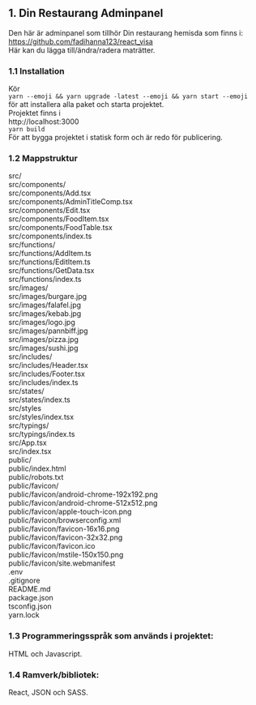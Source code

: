 ## 1. Din Restaurang Adminpanel

Den här är adminpanel som tillhör Din restaurang hemisda som finns i: <br />
https://github.com/fadihanna123/react_visa <br />
Här kan du lägga till/ändra/radera maträtter. <br />

### 1.1 Installation

Kör <br>
`yarn --emoji && yarn upgrade -latest --emoji && yarn start --emoji` <br>
för att installera alla paket och starta projektet.
<br>
Projektet finns i <br>
http://localhost:3000 <br>
`yarn build`<br>
För att bygga projektet i statisk form och är redo för publicering.<br>

### 1.2 Mappstruktur

src/ <br />
src/components/ <br />
src/components/Add.tsx <br />
src/components/AdminTitleComp.tsx <br />
src/components/Edit.tsx <br />
src/components/FoodItem.tsx <br />
src/components/FoodTable.tsx <br />
src/components/index.ts <br />
src/functions/ <br />
src/functions/AddItem.ts <br />
src/functions/EditItem.ts <br />
src/functions/GetData.tsx <br />
src/functions/index.ts <br />
src/images/ <br />
src/images/burgare.jpg <br />
src/images/falafel.jpg <br />
src/images/kebab.jpg <br />
src/images/logo.jpg <br />
src/images/pannbiff.jpg <br />
src/images/pizza.jpg <br />
src/images/sushi.jpg <br />
src/includes/ <br />
src/includes/Header.tsx <br />
src/includes/Footer.tsx <br />
src/includes/index.ts <br />
src/states/ <br />
src/states/index.ts <br />
src/styles <br />
src/styles/index.tsx <br />
src/typings/ <br />
src/typings/index.ts <br />
src/App.tsx <br />
src/index.tsx <br />
public/ <br />
public/index.html <br />
public/robots.txt <br />
public/favicon/ <br />
public/favicon/android-chrome-192x192.png <br />
public/favicon/android-chrome-512x512.png <br />
public/favicon/apple-touch-icon.png <br />
public/favicon/browserconfig.xml <br />
public/favicon/favicon-16x16.png <br />
public/favicon/favicon-32x32.png <br />
public/favicon/favicon.ico <br />
public/favicon/mstile-150x150.png <br />
public/favicon/site.webmanifest <br />
.env <br />
.gitignore <br />
README.md <br />
package.json <br />
tsconfig.json <br />
yarn.lock <br />

### 1.3 Programmeringsspråk som används i projektet:

HTML och Javascript.

### 1.4 Ramverk/bibliotek:

React, JSON och SASS.
